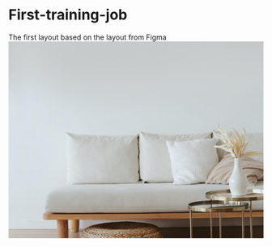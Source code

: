 # First-training-job
 The first layout based on the layout from Figma
![Image alt](https://github.com/Hsu-hsuuuu/First-training-job/blob/main/main-img.jpg)
